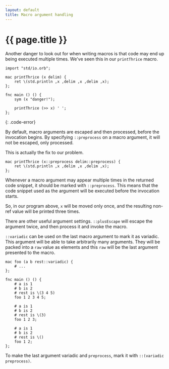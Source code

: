 ```yaml
---
layout: default
title: Macro argument handling
---
```

# {{ page.title }}

Another danger to look out for when writing macros is that code may end up being executed multiple times. We've seen this in our `printThrice` macro.

```
import "std/io.orb";

mac printThrice (x delim) {
    ret \(std.println ,x ,delim ,x ,delim ,x);
};

fnc main () () {
    sym (x "danger!");

    printThrice (>> x) ' ';
};
```
{: .code-error}

By default, macro arguments are escaped and then processed, before the invocation begins. By specifying `::preprocess` on a macro argument, it will not be escaped, only processed.

This is actually the fix to our problem.

```
mac printThrice (x::preprocess delim::preprocess) {
    ret \(std.println ,x ,delim ,x ,delim ,x);
};
```

Whenever a macro argument may appear multiple times in the returned code snippet, it should be marked with `::preprocess`. This means that the code snippet used as the argument will be executed before the invocation starts.

So, in our program above, `x` will be moved only once, and the resulting non-ref value will be printed three times.

There are other useful argument settings. `::plusEscape` will escape the argument twice, and then process it and invoke the macro.

`::variadic` can be used on the last macro argument to mark it as variadic. This argument will be able to take arbitrarily many arguments. They will be packed into a `raw` value as elements and this `raw` will be the last argument presented to the macro.

```
mac foo (a b rest::variadic) {
    # ...
};

fnc main () () {
    # a is 1
    # b is 2
    # rest is \(3 4 5)
    foo 1 2 3 4 5;

    # a is 1
    # b is 2
    # rest is \(3)
    foo 1 2 3;

    # a is 1
    # b is 2
    # rest is \()
    foo 1 2;
};
```

To make the last argument variadic and `preprocess`, mark it with `::(variadic preprocess)`.